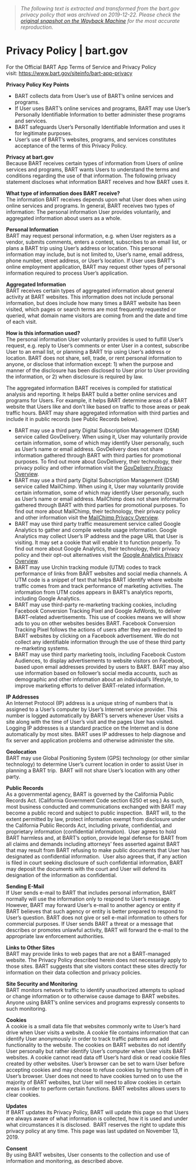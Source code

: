 > *The following text is extracted and transformed from the bart.gov privacy policy that was archived on 2019-12-22. Please check the [original snapshot on the Wayback Machine](https://web.archive.org/web/20191222042030id_/http%3A//www.bart.gov/siteinfo/privacy) for the most accurate reproduction.*

# Privacy Policy | bart.gov

For the Official BART App Terms of Service and Privacy Policy visit: <https://www.bart.gov/siteinfo/bart-app-privacy>

  
 **Privacy Policy Key Points**

  * BART collects data from User’s use of BART’s online services and programs.
  * If User uses BART’s online services and programs, BART may use User’s Personally Identifiable Information to better administer these programs and services.
  * BART safeguards User’s Personally Identifiable Information and uses it for legitimate purposes.
  * User’s use of BART’s websites, programs, and services constitutes acceptance of the terms of this Privacy Policy. 



 **Privacy at bart.gov**  
Because BART receives certain types of information from Users of online services and programs, BART wants Users to understand the terms and conditions regarding the use of that information. The following privacy statement discloses what information BART receives and how BART uses it.

 **What type of information does BART receive?**  
The information BART receives depends upon what User does when using online services and programs. In general, BART receives two types of information: The personal information User provides voluntarily, and aggregated information about users as a whole.

 **Personal Information**  
BART may request personal information, e.g. when User registers as a vendor, submits comments, enters a contest, subscribes to an email list, or plans a BART trip using User’s address or location. This personal information may include, but is not limited to, User’s name, email address, phone number, street address, or User’s location. If User uses BART's online employment application, BART may request other types of personal information required to process User’s application.

 **Aggregated Information**  
BART receives certain types of aggregated information about general activity at BART websites. This information does not include personal information, but does include how many times a BART website has been visited, which pages or search terms are most frequently requested or queried, what domain name visitors are coming from and the date and time of each visit.

 **How is this information used?**  
The personal information User voluntarily provides is used to fulfill User’s request, e.g. reply to User’s comments or enter User in a contest, subscribe User to an email list, or planning a BART trip using User’s address or location. BART does not share, sell, trade, or rent personal information to anyone, or disclose that information except: 1) when the purpose and manner of the disclosure has been disclosed to User prior to User providing the information, or 2) when disclosure is required by law.

The aggregated information BART receives is compiled for statistical analysis and reporting. It helps BART build a better online services and programs for Users. For example, it helps BART determine areas of a BART website that Users like and don't like based on traffic to those areas or peak traffic hours. BART may share aggregated information with third parties and include it in public records (see Public Records below).

  * BART may use a third party Digital Subscription Management (DSM) service called GovDelivery. When using it, User may voluntarily provide certain information, some of which may identify User personally, such as User’s name or email address. GovDelivery does not share information gathered through BART with third parties for promotional purposes. To find out more about GovDelivery, their technology, their privacy policy and other information visit the [GovDelivery Privacy Overview](https://www.govdelivery.com/legal-privacy/).
  * BART may use a third party Digital Subscription Management (DSM) service called MailChimp. When using it, User may voluntarily provide certain information, some of which may identify User personally, such as User’s name or email address. MailChimp does not share information gathered through BART with third parties for promotional purposes. To find out more about MailChimp, their technology, their privacy policy and other information visit the [MailChimp Privacy Overview](https://mailchimp.com/legal/privacy/ "External Links").
  * BART may use third party traffic measurement service called Google Analytics to gather and compile website usage information. Google Analytics may collect User’s IP address and the page URL that User is visiting. It may set a cookie that will enable it to function properly. To find out more about Google Analytics, their technology, their privacy policy and their opt-out alternatives visit the [Google Analytics Privacy Overview](https://www.google.com/intl/en/policies/privacy/).
  * BART may use Urchin tracking module (UTM) codes to track performance of links from BART websites and social media channels. A UTM code is a snippet of text that helps BART identify where website traffic comes from and track performance of marketing activities. The information from UTM codes appears in BART’s analytics reports, including Google Analytics.
  * BART may use third-party re-marketing tracking cookies, including Facebook Conversion Tracking Pixel and Google AdWords, to deliver BART-related advertisements. This use of cookies means we will show ads to you on other websites besides BART. Facebook Conversion Tracking Pixel follows the actions of users after they are redirected to BART websites by clicking on a Facebook advertisement. We do not collect any identifiable information through the use of these third party re-marketing systems.
  * BART may use third party marketing tools, including Facebook Custom Audiences, to display advertisements to website visitors on Facebook, based upon email addresses provided by users to BART. BART may also use information based on follower’s social media accounts, such as demographic and other information about an individual’s lifestyle, to improve marketing efforts to deliver BART-related information.



 **IP Addresses**  
An Internet Protocol (IP) address is a unique string of numbers that is assigned to a User’s computer by User’s Internet service provider. This number is logged automatically by BART’s servers whenever User visits a site along with the time of User’s visit and the pages User has visited. Logging IP addresses is a standard practice on the Internet and is done automatically by most sites. BART uses IP addresses to help diagnose and fix server and application problems and otherwise administer the site.

 **Geolocation**  
BART may use Global Positioning System (GPS) technology (or other similar technology) to determine User’s current location in order to assist User in planning a BART trip.  BART will not share User’s location with any other party.

 **Public Records**  
As a governmental agency, BART is governed by the California Public Records Act. (California Government Code section 6250 et seq.) As such, most business conducted and communications exchanged with BART may become a public record and subject to public inspection.  BART will, to the extent permitted by law, protect information exempt from disclosure under the California Public Records Act, including private, confidential, and proprietary information (confidential information).  User agrees to hold BART harmless and, at BART’s option, provide legal defense for BART from all claims and demands including attorneys’ fees asserted against BART that may result from BART refusing to make public documents that User has designated as confidential information.  User also agrees that, if any action is filed in court seeking disclosure of such confidential information, BART may deposit the documents with the court and User will defend its designation of the information as confidential.

 **Sending E-Mail**  
If User sends e-mail to BART that includes personal information, BART normally will use the information only to respond to User’s message. However, BART may forward User’s e-mail to another agency or entity if BART believes that such agency or entity is better prepared to respond to User’s question. BART does not give or sell e-mail information to others for commercial purposes. If User sends BART a threat or a message that describes or promotes unlawful activity, BART will forward the e-mail to the appropriate law enforcement authorities.

 **Links to Other Sites**  
BART may provide links to web pages that are not a BART-managed website. The Privacy Policy described herein does not necessarily apply to those sites. BART suggests that site visitors contact these sites directly for information on their data collection and privacy policies.

 **Site Security and Monitoring**  
BART monitors network traffic to identify unauthorized attempts to upload or change information or to otherwise cause damage to BART websites. Anyone using BART’s online services and programs expressly consents to such monitoring.

 **Cookies**  
A cookie is a small data file that websites commonly write to User’s hard drive when User visits a website. A cookie file contains information that can identify User anonymously in order to track traffic patterns and add functionality to the website. The cookies on BART websites do not identify User personally but rather identify User’s computer when User visits BART websites. A cookie cannot read data off User’s hard disk or read cookie files created by other websites. User’s browser can be set to warn User before accepting cookies and may choose to refuse cookies by turning them off in User’s browser. User does not need to have cookies turned on to use the majority of BART websites, but User will need to allow cookies in certain areas in order to perform certain functions. BART websites allows users to clear cookies.

 **Updates**  
If BART updates its Privacy Policy, BART will update this page so that Users are always aware of what information is collected, how it is used and under what circumstances it is disclosed.  BART reserves the right to update this privacy policy at any time. This page was last updated on November 13, 2019.

 **Consent**  
By using BART websites, User consents to the collection and use of information and monitoring, as described above.
